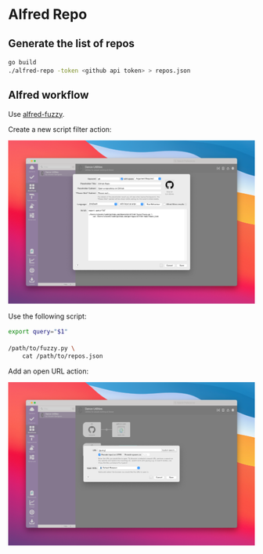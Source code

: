 # Alfred Repo

## Generate the list of repos

```bash
go build
./alfred-repo -token <github api token> > repos.json
```

## Alfred workflow

Use [alfred-fuzzy](https://github.com/deanishe/alfred-fuzzy).

Create a new script filter action:

![](script-filter.png)

Use the following script:

```bash
export query="$1"

/path/to/fuzzy.py \
	cat /path/to/repos.json
```

Add an open URL action:

![](open-url.png)
